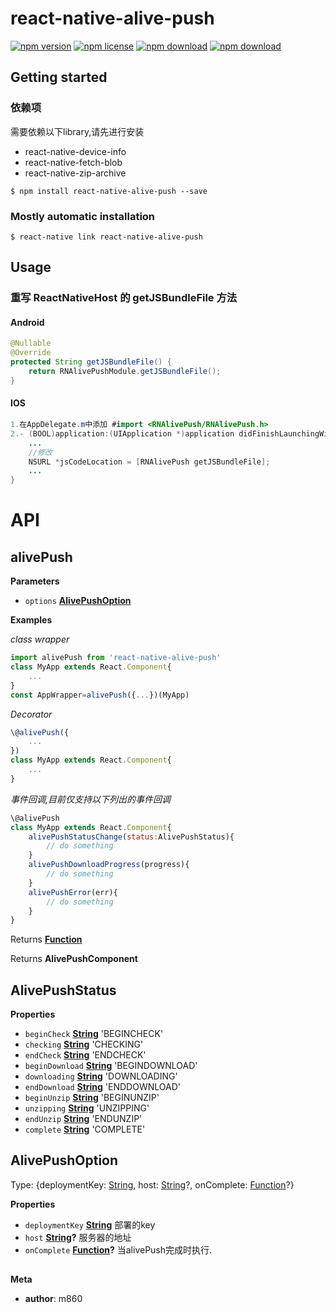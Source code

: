 # react-native-alive-push

<!-- badge -->

[![npm version](https://img.shields.io/npm/v/react-native-alive-push.svg)](https://www.npmjs.com/package/react-native-alive-push)
[![npm license](https://img.shields.io/npm/l/react-native-alive-push.svg)](https://www.npmjs.com/package/react-native-alive-push)
[![npm download](https://img.shields.io/npm/dm/react-native-alive-push.svg)](https://www.npmjs.com/package/react-native-alive-push)
[![npm download](https://img.shields.io/npm/dt/react-native-alive-push.svg)](https://www.npmjs.com/package/react-native-alive-push)

<!-- endbadge -->

## Getting started

### 依赖项

需要依赖以下library,请先进行安装

-   react-native-device-info
-   react-native-fetch-blob
-   react-native-zip-archive

`$ npm install react-native-alive-push --save`

### Mostly automatic installation

`$ react-native link react-native-alive-push`

## Usage

### 重写 ReactNativeHost 的 getJSBundleFile 方法

#### Android

```java
@Nullable
@Override
protected String getJSBundleFile() {
    return RNAlivePushModule.getJSBundleFile();
}
```

#### IOS

```java
1.在AppDelegate.m中添加 #import <RNAlivePush/RNAlivePush.h>
2.- (BOOL)application:(UIApplication *)application didFinishLaunchingWithOptions:(NSDictionary *)launchOptions{
    ...
    //修改
    NSURL *jsCodeLocation = [RNAlivePush getJSBundleFile];
    ...
} 
```

# API

<!-- Generated by documentation.js. Update this documentation by updating the source code. -->

## alivePush

**Parameters**

-   `options` **[AlivePushOption](#alivepushoption)** 

**Examples**

_class wrapper_

```javascript
import alivePush from 'react-native-alive-push'
class MyApp extends React.Component{
	...
}
const AppWrapper=alivePush({...})(MyApp)
```

_Decorator_

```javascript
\@alivePush({
	...
})
class MyApp extends React.Component{
	...
}
```

_事件回调,目前仅支持以下列出的事件回调_

```javascript
\@alivePush
class MyApp extends React.Component{
    alivePushStatusChange(status:AlivePushStatus){
        // do something
    }
    alivePushDownloadProgress(progress){
        // do something
    }
    alivePushError(err){
        // do something
    }
}
```

Returns **[Function](https://developer.mozilla.org/en-US/docs/Web/JavaScript/Reference/Statements/function)** 

Returns **AlivePushComponent** 

## AlivePushStatus

**Properties**

-   `beginCheck` **[String](https://developer.mozilla.org/en-US/docs/Web/JavaScript/Reference/Global_Objects/String)** 'BEGINCHECK'
-   `checking` **[String](https://developer.mozilla.org/en-US/docs/Web/JavaScript/Reference/Global_Objects/String)** 'CHECKING'
-   `endCheck` **[String](https://developer.mozilla.org/en-US/docs/Web/JavaScript/Reference/Global_Objects/String)** 'ENDCHECK'
-   `beginDownload` **[String](https://developer.mozilla.org/en-US/docs/Web/JavaScript/Reference/Global_Objects/String)** 'BEGINDOWNLOAD'
-   `downloading` **[String](https://developer.mozilla.org/en-US/docs/Web/JavaScript/Reference/Global_Objects/String)** 'DOWNLOADING'
-   `endDownload` **[String](https://developer.mozilla.org/en-US/docs/Web/JavaScript/Reference/Global_Objects/String)** 'ENDDOWNLOAD'
-   `beginUnzip` **[String](https://developer.mozilla.org/en-US/docs/Web/JavaScript/Reference/Global_Objects/String)** 'BEGINUNZIP'
-   `unzipping` **[String](https://developer.mozilla.org/en-US/docs/Web/JavaScript/Reference/Global_Objects/String)** 'UNZIPPING'
-   `endUnzip` **[String](https://developer.mozilla.org/en-US/docs/Web/JavaScript/Reference/Global_Objects/String)** 'ENDUNZIP'
-   `complete` **[String](https://developer.mozilla.org/en-US/docs/Web/JavaScript/Reference/Global_Objects/String)** 'COMPLETE'

## AlivePushOption

Type: {deploymentKey: [String](https://developer.mozilla.org/en-US/docs/Web/JavaScript/Reference/Global_Objects/String), host: [String](https://developer.mozilla.org/en-US/docs/Web/JavaScript/Reference/Global_Objects/String)?, onComplete: [Function](https://developer.mozilla.org/en-US/docs/Web/JavaScript/Reference/Statements/function)?}

**Properties**

-   `deploymentKey` **[String](https://developer.mozilla.org/en-US/docs/Web/JavaScript/Reference/Global_Objects/String)** 部署的key
-   `host` **[String](https://developer.mozilla.org/en-US/docs/Web/JavaScript/Reference/Global_Objects/String)?** 服务器的地址
-   `onComplete` **[Function](https://developer.mozilla.org/en-US/docs/Web/JavaScript/Reference/Statements/function)?** 当alivePush完成时执行.

## 

**Meta**

-   **author**: m860
